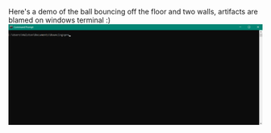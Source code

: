 Here's a demo of the ball bouncing off the floor and two walls, artifacts are blamed on windows terminal :)
![The ball bounces](./demo.gif)
